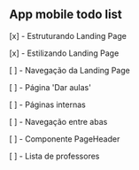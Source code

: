 
## App mobile todo list

[x] - Estruturando Landing Page

[x] - Estilizando Landing Page

[ ] - Navegação da Landing Page

[ ] - Página 'Dar aulas'

[ ] - Páginas internas

[ ] - Navegação entre abas

[ ] - Componente PageHeader

[ ] - Lista de professores

